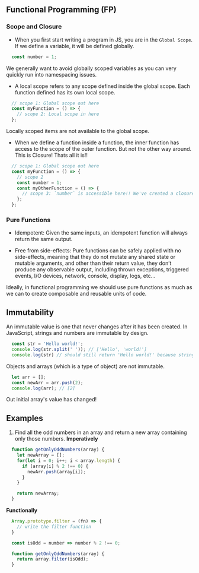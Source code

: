 ## Functional Programming (FP)

### Scope and Closure
* When you first start writing a program in JS, you are in the `Global Scope`. If we define a variable, it will be defined globally.
```javascript
  const number = 1;
```
We generally want to avoid globally scoped variables as you can very quickly run into namespacing issues.

* A local scope refers to any scope defined inside the global scope. Each function defined has its own local scope.
```javascript
  // scope 1: Global scope out here
  const myFunction = () => {
    // scope 2: Local scope in here
  };
```
Locally scoped items are not available to the global scope.

* When we define a function inside a function, the inner function has access to the scope of the outer function. But not the other way around. This is Closure! Thats all it is!!
```javascript
  // scope 1: Global scope out here
  const myFunction = () => {
    // scope 2
    const number = 1;
    const myOtherFunction = () => {
      // scope 3: `number` is accessible here!! We've created a closure because stuff defined in there isnt accessible outside of this function
    };
  };
```

### Pure Functions
* Idempotent: Given the same inputs, an idempotent function will always return the same output.

* Free from side-effects: Pure functions can be safely applied with no side-effects, meaning that they do not mutate any shared state or mutable arguments, and other than their return value, they don’t produce any observable output, including thrown exceptions, triggered events, I/O devices, network, console, display, logs, etc...

Ideally, in functional programming we should use pure functions as much as we can to create composable and reusable units of code.

## Immutability

An immutable value is one that never changes after it has been created. In JavaScript, strings and numbers are immutable by design.
```javascript
  const str = 'Hello world!';
  console.log(str.split(' ')); // ['Hello', 'world!']
  console.log(str) // should still return 'Hello world!' because strings are immutable
```

Objects and arrays (which is a type of object) are not immutable.
```javascript
  let arr = [];
  const newArr = arr.push(2);
  console.log(arr); // [2]
```
Out initial array's value has changed!

## Examples
1. Find all the odd numbers in an array and return a new array containing only those numbers.
**Imperatively**
```javascript
  function getOnlyOddNumbers(array) {
    let newArray = [];
    for(let i = 0; i++; i < array.length) {
      if (array[i] % 2 !== 0) {
        newArr.push(array[i]);
      }
    }

    return newArray;
  }
```

**Functionally**
```javascript
  Array.prototype.filter = (fn) => {
    // write the filter function
  }

  const isOdd = number => number % 2 !== 0;

  function getOnlyOddNumbers(array) {
    return array.filter(isOdd);
  }
```
